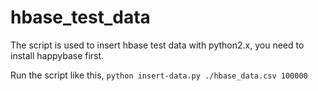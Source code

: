 # hbase_test_data

The script is used to insert hbase test data with python2.x, you need to install happybase first.

Run the script like this, ``` python insert-data.py ./hbase_data.csv 100000 ```
